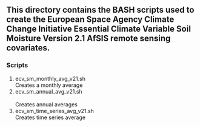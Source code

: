 ## This directory contains the BASH scripts used to create the European Space Agency Climate Change Initiative Essential Climate Variable Soil Moisture Version 2.1 AfSIS remote sensing covariates.

### Scripts
1. ecv_sm_monthly_avg_v21.sh </br>
Creates a monthly average
2. ecv_sm_annual_avg_v21.sh </br>	
Creates annual averages
3. ecv_sm_time_series_avg_v21.sh</br>
Creates time series average